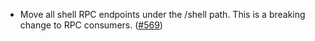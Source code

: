 - Move all shell RPC endpoints under the /shell path. This is a breaking change
  to RPC consumers. ([#569](https://github.com/anoma/namada/pull/569))